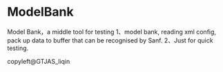# ModelBank
Model Bank，a middle tool for testing
1、model bank, reading xml config, pack up data to buffer that can be recognised by Sanf.
2、Just for quick testing.

copyleft@GTJAS_liqin
